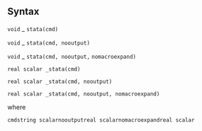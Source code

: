 ## Syntax

`void`<span class="nowrap"> _ `stata(cmd)`

`void`<span class="nowrap"> _ `stata(cmd, nooutput)`

`void`<span class="nowrap"> _ `stata(cmd, nooutput,`
`nomacroexpand)`

`real scalar _stata(cmd)`

`real scalar _stata(cmd, nooutput)`

`real scalar _stata(cmd, nooutput, nomacroexpand)`

where

`cmdstring scalarnooutputreal scalarnomacroexpandreal scalar`
